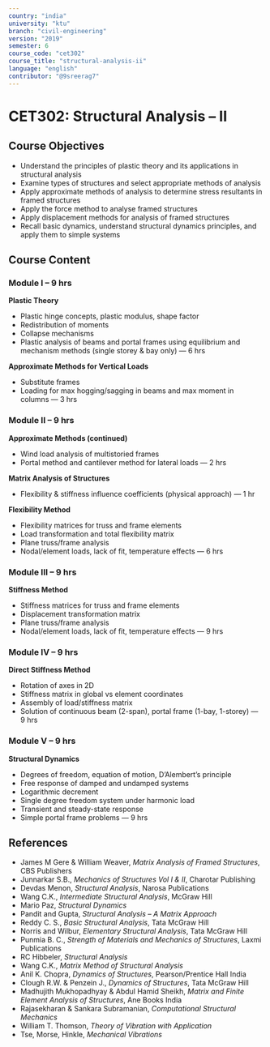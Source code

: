 ```yaml
---
country: "india"
university: "ktu"
branch: "civil-engineering"
version: "2019"
semester: 6
course_code: "cet302"
course_title: "structural-analysis-ii"
language: "english"
contributor: "@9sreerag7"
---
```


# CET302: Structural Analysis – II

## Course Objectives

- Understand the principles of plastic theory and its applications in structural analysis  
- Examine types of structures and select appropriate methods of analysis  
- Apply approximate methods of analysis to determine stress resultants in framed structures  
- Apply the force method to analyse framed structures  
- Apply displacement methods for analysis of framed structures  
- Recall basic dynamics, understand structural dynamics principles, and apply them to simple systems  

## Course Content

### Module I – 9 hrs

**Plastic Theory**  
- Plastic hinge concepts, plastic modulus, shape factor  
- Redistribution of moments  
- Collapse mechanisms  
- Plastic analysis of beams and portal frames using equilibrium and mechanism methods (single storey & bay only) — 6 hrs  

**Approximate Methods for Vertical Loads**  
- Substitute frames  
- Loading for max hogging/sagging in beams and max moment in columns — 3 hrs  

### Module II – 9 hrs

**Approximate Methods (continued)**  
- Wind load analysis of multistoried frames  
- Portal method and cantilever method for lateral loads — 2 hrs  

**Matrix Analysis of Structures**  
- Flexibility & stiffness influence coefficients (physical approach) — 1 hr  

**Flexibility Method**  
- Flexibility matrices for truss and frame elements  
- Load transformation and total flexibility matrix  
- Plane truss/frame analysis  
- Nodal/element loads, lack of fit, temperature effects — 6 hrs  

### Module III – 9 hrs

**Stiffness Method**  
- Stiffness matrices for truss and frame elements  
- Displacement transformation matrix  
- Plane truss/frame analysis  
- Nodal/element loads, lack of fit, temperature effects — 9 hrs  

### Module IV – 9 hrs

**Direct Stiffness Method**  
- Rotation of axes in 2D  
- Stiffness matrix in global vs element coordinates  
- Assembly of load/stiffness matrix  
- Solution of continuous beam (2-span), portal frame (1-bay, 1-storey) — 9 hrs  

### Module V – 9 hrs

**Structural Dynamics**  
- Degrees of freedom, equation of motion, D’Alembert’s principle  
- Free response of damped and undamped systems  
- Logarithmic decrement  
- Single degree freedom system under harmonic load  
- Transient and steady-state response  
- Simple portal frame problems — 9 hrs  

## References

- James M Gere & William Weaver, *Matrix Analysis of Framed Structures*, CBS Publishers  
- Junnarkar S.B., *Mechanics of Structures Vol I & II*, Charotar Publishing  
- Devdas Menon, *Structural Analysis*, Narosa Publications  
- Wang C.K., *Intermediate Structural Analysis*, McGraw Hill  
- Mario Paz, *Structural Dynamics*  
- Pandit and Gupta, *Structural Analysis – A Matrix Approach*  
- Reddy C. S., *Basic Structural Analysis*, Tata McGraw Hill  
- Norris and Wilbur, *Elementary Structural Analysis*, Tata McGraw Hill  
- Punmia B. C., *Strength of Materials and Mechanics of Structures*, Laxmi Publications  
- RC Hibbeler, *Structural Analysis*  
- Wang C.K., *Matrix Method of Structural Analysis*  
- Anil K. Chopra, *Dynamics of Structures*, Pearson/Prentice Hall India  
- Clough R.W. & Penzein J., *Dynamics of Structures*, Tata McGraw Hill  
- Madhujith Mukhopadhyay & Abdul Hamid Sheikh, *Matrix and Finite Element Analysis of Structures*, Ane Books India  
- Rajasekharan & Sankara Subramanian, *Computational Structural Mechanics*  
- William T. Thomson, *Theory of Vibration with Application*  
- Tse, Morse, Hinkle, *Mechanical Vibrations*  
